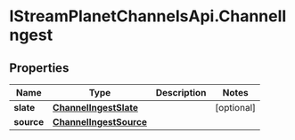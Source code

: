 # IStreamPlanetChannelsApi.ChannelIngest

## Properties

Name | Type | Description | Notes
------------ | ------------- | ------------- | -------------
**slate** | [**ChannelIngestSlate**](ChannelIngestSlate.md) |  | [optional] 
**source** | [**ChannelIngestSource**](ChannelIngestSource.md) |  | 


